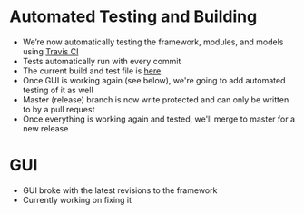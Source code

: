 # Automated Testing and Building
  - We’re now automatically testing the framework, modules, and models using [Travis CI](https://travis-ci.org/)
  - Tests automatically run with every commit
  - The current build and test file is [here](https://github.com/gregorbj/VisionEval/blob/develop/.travis.yml)
  - Once GUI is working again (see below), we're going to add automated testing of it as well
  - Master (release) branch is now write protected and can only be written to by a pull request
  - Once everything is working again and tested, we'll merge to master for a new release

# GUI
  - GUI broke with the latest revisions to the framework
  - Currently working on fixing it

